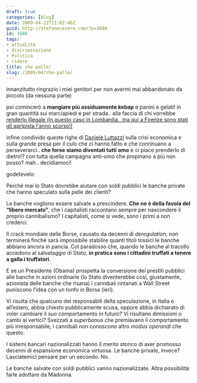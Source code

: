 ```yaml
---
draft: true
categories: [blog]
date: 2009-04-22T21:02:46Z
guid: http://stefanocecere.com/?p=1688
id: 1688
tags:
- attualità
- discriminazione
- Politica
- ridere
title: che palle!
slug: /2009/04/che-palle/
---
```


innanzitutto ringrazio i miei genitori per non avermi mai abbandonato da piccolo (da nessuna parte)

poi comincerò a **mangiare più assiduamente kebap** e panini e gelati! in gran quantità sui marciapiedi e per strada.. alla faccia di chi vorrebbe [renderlo illegale (in questo caso in Lombardia.. ma qui a Firenze sono stati gli apripista l'anno scorso!)](http://www.corriere.it/cronache/09_aprile_22/lombardia_legge_kebab_damico_e8e858b2-2f00-11de-89c1-00144f02aabc.shtml)

infine condivido queste righe di [Daniele Luttazzi](http://news.danieleluttazzi.it/node/378) sulla crisi economica e sulla grande presa per il culo che ci hanno fatto e che conrinuano a perseverarci.. **che forse siamo diventati tutti omo** e ci piace prenderlo di dietro!? con tutta quella campagna anti-omo che propinano a più non posso? mah.. decidiamoci!

godetevelo:

Perché mai lo Stato dovrebbe aiutare con soldi pubblici le banche private che hanno speculato sulla pelle dei clienti?

Le banche vogliono essere salvate a prescindere. **Che ne è della favola del “libero mercato”**, che i capitalisti raccontano sempre per nascondere il proprio cannibalismo? I capitalisti, come si vede, sono i primi a non crederci.

Il crack mondiale delle Borse, causato da decenni di _deregulation_, non terminerà finchè sarà impossibile stabilire quanti titoli tossici le banche abbiano ancora in pancia. Col paradosso che, quando le banche al tracollo accedono al salvataggio di Stato, **in pratica sono i cittadini truffati a tenere a galla i truffatori**.

E se un Presidente (Obama) prospetta la conversione dei prestiti pubblici alle banche in azioni ordinarie (lo Stato diventerebbe così, giustamente, azionista delle banche che risana) i cannibali rintanati a Wall Street puniscono l’idea con un tonfo in Borsa (ieri).

Vi risulta che qualcuno dei responsabili della speculazione, in Italia o all’estero, abbia chiesto pubblicamente scusa, oppure abbia dichiarato di voler cambiare il suo comportamento in futuro? Vi risultano dimissioni o cambi ai vertici? Svezzati a _superbonus_ che premiavano il comportamento più irresponsabile, i cannibali non conoscono altro _modus operandi_ che questo.

I sistemi bancari nazionalizzati hanno il merito storico di aver promosso decenni di espansione economica virtuosa. Le banche private, invece? Lasciatemici pensare per un secondo. No.

Le banche salvate con soldi pubblici vanno nazionalizzate. Altra possibilità: farle adottare da Madonna.